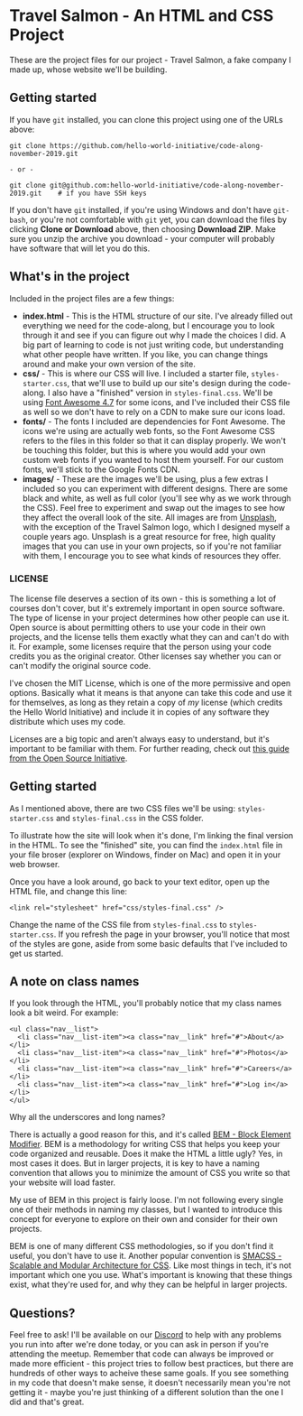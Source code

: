 # Travel Salmon - An HTML and CSS Project

These are the project files for our project - Travel Salmon, a fake company I made up, whose website we'll be building.

## Getting started

If you have `git` installed, you can clone this project using one of the URLs above:

```
git clone https://github.com/hello-world-initiative/code-along-november-2019.git

- or -

git clone git@github.com:hello-world-initiative/code-along-november-2019.git    # if you have SSH keys
```

If you don't have `git` installed, if you're using Windows and don't have `git-bash`, or you're not comfortable with `git` yet, you can download the files by clicking **Clone or Download** above, then choosing **Download ZIP**. Make sure you unzip the archive you download - your computer will probably have software that will let you do this.

## What's in the project

Included in the project files are a few things:

- **index.html** - This is the HTML structure of our site. I've already filled out everything we need for the code-along, but I encourage you to look through it and see if you can figure out why I made the choices I did. A big part of learning to code is not just writing code, but understanding what other people have written. If you like, you can change things around and make your own version of the site.
- **css/** - This is where our CSS will live. I included a starter file, `styles-starter.css`, that we'll use to build up our site's design during the code-along. I also have a "finished" version in `styles-final.css`. We'll be using [Font Awesome 4.7](https://fontawesome.com/v4.7.0/) for some icons, and I've included their CSS file as well so we don't have to rely on a CDN to make sure our icons load.
- **fonts/** - The fonts I included are dependencies for Font Awesome. The icons we're using are actually web fonts, so the Font Awesome CSS refers to the files in this folder so that it can display properly. We won't be touching this folder, but this is where you would add your own custom web fonts if you wanted to host them yourself. For our custom fonts, we'll stick to the Google Fonts CDN.
- **images/** - These are the images we'll be using, plus a few extras I included so you can experiment with different designs. There are some black and white, as well as full color (you'll see why as we work through the CSS). Feel free to experiment and swap out the images to see how they affect the overall look of the site. All images are from [Unsplash](https://unsplash.com/), with the exception of the Travel Salmon logo, which I designed myself a couple years ago. Unsplash is a great resource for free, high quality images that you can use in your own projects, so if you're not familiar with them, I encourage you to see what kinds of resources they offer.

### LICENSE

The license file deserves a section of its own - this is something a lot of courses don't cover, but it's extremely important in open source software. The type of license in your project determines how other people can use it. Open source is about permitting others to use your code in their own projects, and the license tells them exactly what they can and can't do with it. For example, some licenses require that the person using your code credits you as the original creator. Other licenses say whether you can or can't modify the original source code.

I've chosen the MIT License, which is one of the more permissive and open options. Basically what it means is that anyone can take this code and use it for themselves, as long as they retain a copy of _my_ license (which credits the Hello World Initiative) and include it in copies of any software they distribute which uses my code.

Licenses are a big topic and aren't always easy to understand, but it's important to be familiar with them. For further reading, check out [this guide from the Open Source Initiative](https://opensource.org/licenses).

## Getting started

As I mentioned above, there are two CSS files we'll be using: `styles-starter.css` and `styles-final.css` in the CSS folder.

To illustrate how the site will look when it's done, I'm linking the final version in the HTML. To see the "finished" site, you can find the `index.html` file in your file broser (explorer on Windows, finder on Mac) and open it in your web browser.

Once you have a look around, go back to your text editor, open up the HTML file, and change this line:

```
<link rel="stylesheet" href="css/styles-final.css" />
```

Change the name of the CSS file from `styles-final.css` to `styles-starter.css`. If you refresh the page in your browser, you'll notice that most of the styles are gone, aside from some basic defaults that I've included to get us started.

## A note on class names

If you look through the HTML, you'll probably notice that my class names look a bit weird. For example:

```
<ul class="nav__list">
  <li class="nav__list-item"><a class="nav__link" href="#">About</a></li>
  <li class="nav__list-item"><a class="nav__link" href="#">Photos</a></li>
  <li class="nav__list-item"><a class="nav__link" href="#">Careers</a></li>
  <li class="nav__list-item"><a class="nav__link" href="#">Log in</a></li>
</ul>
```

Why all the underscores and long names?

There is actually a good reason for this, and it's called [BEM - Block Element Modifier](http://getbem.com/). BEM is a methodology for writing CSS that helps you keep your code organized and reusable. Does it make the HTML a little ugly? Yes, in most cases it does. But in larger projects, it is key to have a naming convention that allows you to minimize the amount of CSS you write so that your website will load faster.

My use of BEM in this project is fairly loose. I'm not following every single one of their methods in naming my classes, but I wanted to introduce this concept for everyone to explore on their own and consider for their own projects.

BEM is one of many different CSS methodologies, so if you don't find it useful, you don't have to use it. Another popular convention is [SMACSS - Scalable and Modular Architecture for CSS](http://smacss.com/). Like most things in tech, it's not important which one you use. What's important is knowing that these things exist, what they're used for, and why they can be helpful in larger projects.

## Questions?

Feel free to ask! I'll be available on our [Discord](https://discord.gg/CEGxS5k) to help with any problems you run into after we're done today, or you can ask in person if you're attending the meetup. Remember that code can always be improved or made more efficient - this project tries to follow best practices, but there are hundreds of other ways to acheive these same goals. If you see something in my code that doesn't make sense, it doesn't necessarily mean you're not getting it - maybe you're just thinking of a different solution than the one I did and that's great.
